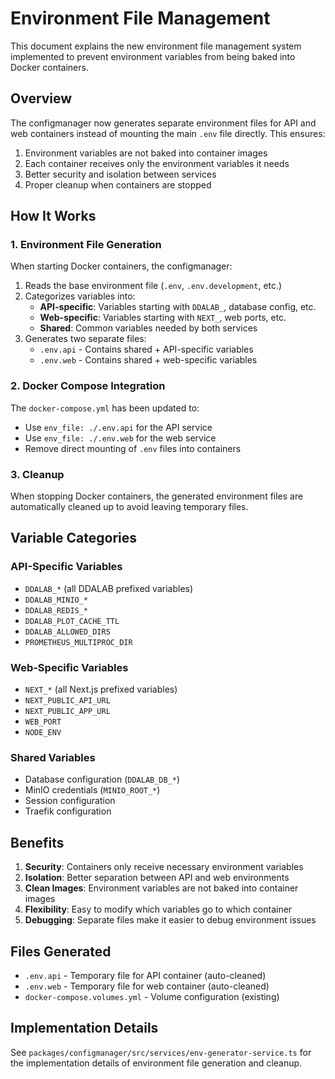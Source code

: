 # Environment File Management

This document explains the new environment file management system implemented to prevent environment variables from being baked into Docker containers.

## Overview

The configmanager now generates separate environment files for API and web containers instead of mounting the main `.env` file directly. This ensures:

1. Environment variables are not baked into container images
2. Each container receives only the environment variables it needs
3. Better security and isolation between services
4. Proper cleanup when containers are stopped

## How It Works

### 1. Environment File Generation

When starting Docker containers, the configmanager:

1. Reads the base environment file (`.env`, `.env.development`, etc.)
2. Categorizes variables into:
   - **API-specific**: Variables starting with `DDALAB_`, database config, etc.
   - **Web-specific**: Variables starting with `NEXT_`, web ports, etc.
   - **Shared**: Common variables needed by both services
3. Generates two separate files:
   - `.env.api` - Contains shared + API-specific variables
   - `.env.web` - Contains shared + web-specific variables

### 2. Docker Compose Integration

The `docker-compose.yml` has been updated to:

- Use `env_file: ./.env.api` for the API service
- Use `env_file: ./.env.web` for the web service
- Remove direct mounting of `.env` files into containers

### 3. Cleanup

When stopping Docker containers, the generated environment files are automatically cleaned up to avoid leaving temporary files.

## Variable Categories

### API-Specific Variables

- `DDALAB_*` (all DDALAB prefixed variables)
- `DDALAB_MINIO_*`
- `DDALAB_REDIS_*`
- `DDALAB_PLOT_CACHE_TTL`
- `DDALAB_ALLOWED_DIRS`
- `PROMETHEUS_MULTIPROC_DIR`

### Web-Specific Variables

- `NEXT_*` (all Next.js prefixed variables)
- `NEXT_PUBLIC_API_URL`
- `NEXT_PUBLIC_APP_URL`
- `WEB_PORT`
- `NODE_ENV`

### Shared Variables

- Database configuration (`DDALAB_DB_*`)
- MinIO credentials (`MINIO_ROOT_*`)
- Session configuration
- Traefik configuration

## Benefits

1. **Security**: Containers only receive necessary environment variables
2. **Isolation**: Better separation between API and web environments
3. **Clean Images**: Environment variables are not baked into container images
4. **Flexibility**: Easy to modify which variables go to which container
5. **Debugging**: Separate files make it easier to debug environment issues

## Files Generated

- `.env.api` - Temporary file for API container (auto-cleaned)
- `.env.web` - Temporary file for web container (auto-cleaned)
- `docker-compose.volumes.yml` - Volume configuration (existing)

## Implementation Details

See `packages/configmanager/src/services/env-generator-service.ts` for the implementation details of environment file generation and cleanup.
